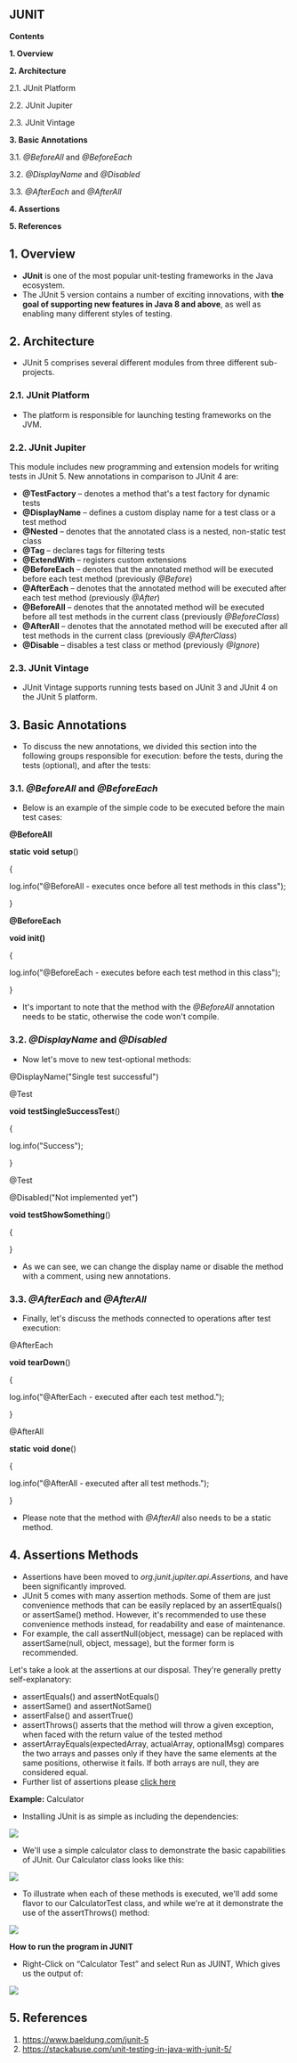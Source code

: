 ## JUNIT

**Contents**

**1. Overview**

**2. Architecture**

2.1. JUnit Platform

2.2. JUnit Jupiter

2.3. JUnit Vintage

**3. Basic Annotations**

3.1. *@BeforeAll* and *@BeforeEach*

3.2. *@DisplayName* and *@Disabled*

3.3. *@AfterEach* and *@AfterAll*

**4. Assertions**

**5. References**

## 1. Overview

-   **JUnit** is one of the most popular unit-testing frameworks in the Java ecosystem.
-   The JUnit 5 version contains a number of exciting innovations, with **the goal of supporting new features in Java 8 and above**, as well as enabling many different styles of testing.

## 2. Architecture

-   JUnit 5 comprises several different modules from three different sub-projects.

### 2.1. JUnit Platform

-   The platform is responsible for launching testing frameworks on the JVM.

### 2.2. JUnit Jupiter

This module includes new programming and extension models for writing tests in JUnit 5. New annotations in comparison to JUnit 4 are:

-   **@TestFactory** – denotes a method that's a test factory for dynamic tests
-   **@DisplayName** – defines a custom display name for a test class or a test method
-   **@Nested** – denotes that the annotated class is a nested, non-static test class
-   **@Tag** – declares tags for filtering tests
-   **@ExtendWith** – registers custom extensions
-   **@BeforeEach** *–* denotes that the annotated method will be executed before each test method (previously *@Before*)
-   **@AfterEach** – denotes that the annotated method will be executed after each test method (previously *@After*)
-   **@BeforeAll** – denotes that the annotated method will be executed before all test methods in the current class (previously *@BeforeClass*)
-   **@AfterAll** – denotes that the annotated method will be executed after all test methods in the current class (previously *@AfterClass*)
-   **@Disable** – disables a test class or method (previously *@Ignore*)

### 2.3. JUnit Vintage

-   JUnit Vintage supports running tests based on JUnit 3 and JUnit 4 on the JUnit 5 platform.

## 3. Basic Annotations

-   To discuss the new annotations, we divided this section into the following groups responsible for execution: before the tests, during the tests (optional), and after the tests:

### 3.1. *@BeforeAll* and *@BeforeEach*

-   Below is an example of the simple code to be executed before the main test cases:

**@BeforeAll**

**static** **void** **setup**()

{

log.info("@BeforeAll - executes once before all test methods in this class");

}

**@BeforeEach**

**void init()**

{

log.info("@BeforeEach - executes before each test method in this class");

}

-   It's important to note that the method with the *@BeforeAll* annotation needs to be static, otherwise the code won't compile.

### 3.2. *@DisplayName* and *@Disabled*

-   Now let's move to new test-optional methods:

@DisplayName("Single test successful")

@Test

**void** **testSingleSuccessTest**()

{

log.info("Success");

}

@Test

@Disabled("Not implemented yet")

**void** **testShowSomething**()

{

}

-   As we can see, we can change the display name or disable the method with a comment, using new annotations.

### 3.3. *@AfterEach* and *@AfterAll*

-   Finally, let's discuss the methods connected to operations after test execution:

@AfterEach

**void** **tearDown**()

{

log.info("@AfterEach - executed after each test method.");

}

@AfterAll

**static** **void** **done**()

{

log.info("@AfterAll - executed after all test methods.");

}

-   Please note that the method with *@AfterAll* also needs to be a static method.

## 4. Assertions Methods

-   Assertions have been moved to *org.junit.jupiter.api.Assertions,* and have been significantly improved.
-   JUnit 5 comes with many assertion methods. Some of them are just convenience methods that can be easily replaced by an assertEquals() or assertSame() method. However, it's recommended to use these convenience methods instead, for readability and ease of maintenance.
-   For example, the call assertNull(object, message) can be replaced with assertSame(null, object, message), but the former form is recommended.

Let's take a look at the assertions at our disposal. They're generally pretty self-explanatory:

-   assertEquals() and assertNotEquals()
-   assertSame() and assertNotSame()
-   assertFalse() and assertTrue()
-   assertThrows() asserts that the method will throw a given exception, when faced with the return value of the tested method
-   assertArrayEquals(expectedArray, actualArray, optionalMsg) compares the two arrays and passes only if they have the same elements at the same positions, otherwise it fails. If both arrays are null, they are considered equal.
-   Further list of assertions please [click here](https://stackabuse.com/unit-testing-in-java-with-junit-5/)

**Example:** Calculator

-   Installing JUnit is as simple as including the dependencies:

![](media/85195ac9e8f3d26cf24fbb498d4ac262.png)

-   We'll use a simple calculator class to demonstrate the basic capabilities of JUnit. Our Calculator class looks like this:

![](media/9744cb81295334f3c97d4fb7f0603d8e.png)

-   To illustrate when each of these methods is executed, we'll add some flavor to our CalculatorTest class, and while we're at it demonstrate the use of the assertThrows() method:

![](media/4a66d09be0e1a0acd0411951eca25877.png)

**How to run the program in JUNIT**

-   Right-Click on “Calculator Test” and select Run as JUINT, Which gives us the output of:

![](media/f5394eea30d688942626536a11f944a6.png)

## 5. References

1.  https://www.baeldung.com/junit-5
2.  https://stackabuse.com/unit-testing-in-java-with-junit-5/
